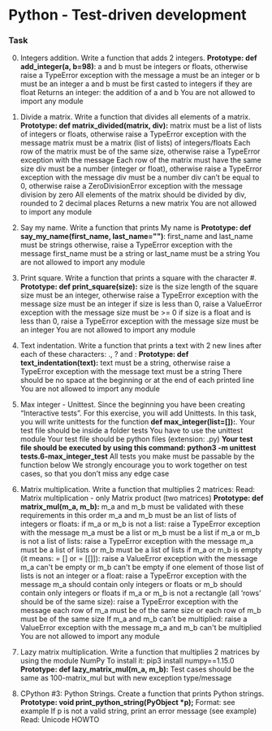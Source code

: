 # Python - Test-driven development

### Task
0. Integers addition.
Write a function that adds 2 integers.
__Prototype: def add_integer(a, b=98)__:
a and b must be integers or floats, otherwise raise a TypeError exception with the message a must be an integer or b must be an integer
a and b must be first casted to integers if they are float
Returns an integer: the addition of a and b
You are not allowed to import any module

1. Divide a matrix.
Write a function that divides all elements of a matrix.
__Prototype: def matrix_divided(matrix, div):__
matrix must be a list of lists of integers or floats, otherwise raise a TypeError exception with the message matrix must be a matrix (list of lists) of integers/floats
Each row of the matrix must be of the same size, otherwise raise a TypeError exception with the message Each row of the matrix must have the same size
div must be a number (integer or float), otherwise raise a TypeError exception with the message div must be a number
div can’t be equal to 0, otherwise raise a ZeroDivisionError exception with the message division by zero
All elements of the matrix should be divided by div, rounded to 2 decimal places
Returns a new matrix
You are not allowed to import any module

2. Say my name.
Write a function that prints My name is <first name> <last name>
__Prototype: def say_my_name(first_name, last_name="")__:
first_name and last_name must be strings otherwise, raise a TypeError exception with the message first_name must be a string or last_name must be a string
You are not allowed to import any module

3. Print square.
Write a function that prints a square with the character #.
__Prototype: def print_square(size):__
size is the size length of the square
size must be an integer, otherwise raise a TypeError exception with the message size must be an integer
if size is less than 0, raise a ValueError exception with the message size must be >= 0
if size is a float and is less than 0, raise a TypeError exception with the message size must be an integer
You are not allowed to import any module

4. Text indentation. 
Write a function that prints a text with 2 new lines after each of these characters: ., ? and :
__Prototype: def text_indentation(text):__
text must be a string, otherwise raise a TypeError exception with the message text must be a string
There should be no space at the beginning or at the end of each printed line
You are not allowed to import any module

5. Max integer - Unittest.
Since the beginning you have been creating “Interactive tests”. For this exercise, you will add Unittests.
In this task, you will write unittests for the function __def max_integer(list=[]):__.
Your test file should be inside a folder tests
You have to use the unittest module
Your test file should be python files (extension: .py)
__Your test file should be executed by using this command: python3 -m unittest tests.6-max_integer_test__
All tests you make must be passable by the function below
We strongly encourage you to work together on test cases, so that you don’t miss any edge case

6. Matrix multiplication.
Write a function that multiplies 2 matrices:
Read: Matrix multiplication - only Matrix product (two matrices)
__Prototype: def matrix_mul(m_a, m_b):__
m_a and m_b must be validated with these requirements in this order
m_a and m_b must be an list of lists of integers or floats:
if m_a or m_b is not a list: raise a TypeError exception with the message m_a must be a list or m_b must be a list
if m_a or m_b is not a list of lists: raise a TypeError exception with the message m_a must be a list of lists or m_b must be a list of lists
if m_a or m_b is empty (it means: = [] or = [[]]): raise a ValueError exception with the message m_a can't be empty or m_b can't be empty
if one element of those list of lists is not an integer or a float: raise a TypeError exception with the message m_a should contain only integers or floats or m_b should contain only integers or floats
if m_a or m_b is not a rectangle (all ‘rows’ should be of the same size): raise a TypeError exception with the message each row of m_a must be of the same size or each row of m_b must be of the same size
If m_a and m_b can’t be multiplied: raise a ValueError exception with the message m_a and m_b can't be multiplied
You are not allowed to import any module

7. Lazy matrix multiplication.
Write a function that multiplies 2 matrices by using the module NumPy
To install it: pip3 install numpy==1.15.0
__Prototype: def lazy_matrix_mul(m_a, m_b):__
Test cases should be the same as 100-matrix_mul but with new exception type/message

8. CPython #3: Python Strings.
Create a function that prints Python strings.
__Prototype: void print_python_string(PyObject *p);__
Format: see example
If p is not a valid string, print an error message (see example)
Read: Unicode HOWTO
